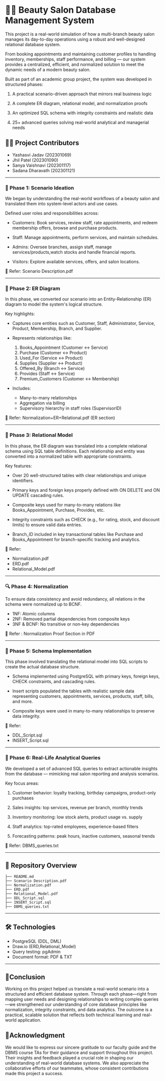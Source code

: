 
# 💇‍♀️ Beauty Salon Database Management System

This project is a real-world simulation of how a multi-branch beauty salon manages its day-to-day operations using a robust and well-designed relational database system.

From booking appointments and maintaining customer profiles to handling inventory, memberships, staff performance, and billing — our system provides a centralized, efficient, and normalized solution to meet the dynamic needs of a modern beauty salon.

Built as part of an academic group project, the system was developed in structured phases:

1. A practical scenario-driven approach that mirrors real business logic

2. A complete ER diagram, relational model, and normalization proofs

3. An optimized SQL schema with integrity constraints and realistic data

4. 25+ advanced queries solving real-world analytical and managerial needs

## 👩‍💼 Project Contributors
- Yashasvi Jadav (202301069)
- Jhil Patel (202301090)
- Sanya Vaishnavi (202301117)
- Sadana Dharavath (202301121)

---

### 📌 Phase 1: Scenario Ideation
We began by understanding the real-world workflows of a beauty salon and translated them into system-level actors and use cases.

Defined user roles and responsibilities across:

- Customers: Book services, review staff, rate appointments, and redeem membership offers, browse and purchase products.

- Staff: Manage appointments, perform services, and maintain schedules.

- Admins: Oversee branches, assign staff, manage services/products,watch stocks and handle financial reports.

- Visitors: Explore available services, offers, and salon locations.

📄 Refer: Scenario Description.pdf

---

### 🧠 Phase 2: ER Diagram
In this phase, we converted our scenario into an Entity-Relationship (ER) diagram to model the system's logical structure.

Key highlights:

- Captures core entities such as Customer, Staff, Administrator, Service, Product, Membership, Branch, and Supplier.

- Represents relationships like:

   1. Books_Appointment (Customer ↔ Service)
   2. Purchase (Customer ↔ Product)
   3. Used_For (Service ↔ Product)
   4. Supplies (Supplier ↔ Product)
   5. Offered_By (Branch ↔ Service)
   6. Provides (Staff ↔ Service)
   7. Premium_Customers (Customer ↔ Membership)

- Includes:

   - Many-to-many relationships
   - Aggregation via billing
   - Supervisory hierarchy in staff roles (SupervisorID)

📄 Refer: Normalization+ER+Relational.pdf (ER section)

---

### 🧱 Phase 3: Relational Model

In this phase, the ER diagram was translated into a complete relational schema using SQL table definitions. Each relationship and entity was converted into a normalized table with appropriate constraints.

Key features:

- Over 20 well-structured tables with clear relationships and unique identifiers.

- Primary keys and foreign keys properly defined with ON DELETE and ON UPDATE cascading rules.

- Composite keys used for many-to-many relations like Books_Appointment, Purchase, Provides, etc.

- Integrity constraints such as CHECK (e.g., for rating, stock, and discount limits) to ensure valid data entries.

- Branch_ID included in key transactional tables like Purchase and Books_Appointment for branch-specific tracking and analytics.

📄 Refer: 
- Normalization.pdf
- ERD.pdf
- Relational_Model.pdf

---

### 🔍 Phase 4: Normalization

To ensure data consistency and avoid redundancy, all relations in the schema were normalized up to BCNF.
- 1NF: Atomic columns
- 2NF: Removed partial dependencies from composite keys
- 3NF & BCNF: No transitive or non-key dependencies

📄 Refer : Normalization Proof Section in PDF

---

### 🧪 Phase 5: Schema Implementation

This phase involved translating the relational model into SQL scripts to create the actual database structure.

-  Schema implemented using PostgreSQL with primary keys, foreign keys, CHECK constraints, and cascading rules.

- Insert scripts populated the tables with realistic sample data representing customers, appointments, services, products, staff, bills, and more.

- Composite keys were used in many-to-many relationships to preserve data integrity.

📂 Refer:
- DDL_Script.sql
- INSERT_Script.sql

---

### 🧠 Phase 6: Real-Life Analytical Queries
We developed a set of advanced SQL queries to extract actionable insights from the database — mimicking real salon reporting and analysis scenarios.

Key focus areas:

1.  Customer behavior: loyalty tracking, birthday campaigns, product-only purchases

2. Sales insights: top services, revenue per branch, monthly trends

3. Inventory monitoring: low stock alerts, product usage vs. supply

4. Staff analytics: top-rated employees, experience-based filters

5. Forecasting patterns: peak hours, inactive customers, seasonal trends

📂 Refer: DBMS_queries.txt

---

## 📂 Repository Overview

```
├── README.md
├── Scenario Description.pdf
├── Normalization.pdf
├── ERD.pdf
├── Relational_Model.pdf
├── DDL_Script.sql
├── INSERT_Script.sql
├── DBMS_queries.txt
```

---

## 🛠 Technologies
- PostgreSQL (DDL, DML)
- Draw.io (ERD,Relational_Model)
- Query testing: pgAdmin
- Document format: PDF & TXT

---
## 📌Conclusion
Working on this project helped us translate a real-world scenario into a structured and efficient database system. Through each phase—right from mapping user needs and designing relationships to writing complex queries—we strengthened our understanding of core database principles like normalization, integrity constraints, and data analytics. The outcome is a practical, scalable solution that reflects both technical learning and real-world application.

##  📌Acknowledgment

We would like to express our sincere gratitude to our faculty guide and the DBMS course TAs for their guidance and support throughout this project. Their insights and feedback played a crucial role in shaping our understanding of real-world database systems. We also appreciate the collaborative efforts of our teammates, whose consistent contributions made this project a success.



